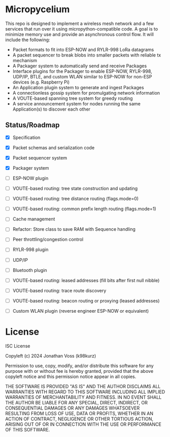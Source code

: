 # Micropycelium

This repo is designed to implement a wireless mesh network and a few services
that run over it using micropython-compatible code. A goal is to minimize memory
use and provide an asynchronous control flow. It will include the following:

- Packet formats to fit into ESP-NOW and RYLR-998 LoRa datagrams
- A packet sequencer to break blobs into smaller packets with reliable tx
mechanism
- A Packager system to automatically send and receive Packages
- Interface plugins for the Packager to enable ESP-NOW, RYLR-998, UDP/IP, BTLE,
and custom WLAN similar to ESP-NOW for non-ESP devices (e.g. Raspberry Pi)
- An Application plugin system to generate and ingest Packages
- A connectionless gossip system for promulgating network information
- A VOUTE-based spanning tree system for greedy routing
- A service announcement system for nodes running the same Application(s) to
discover each other

## Status/Roadmap

- [x] Specification
- [x] Packet schemas and serialization code
- [x] Packet sequencer system
- [x] Packager system
- [ ] ESP-NOW plugin
- [ ] VOUTE-based routing: tree state construction and updating
- [ ] VOUTE-based routing: tree distance routing (flags.mode=0)
- [ ] VOUTE-based routing: common prefix length routing (flags.mode=1)
- [ ] Cache management
- [ ] Refactor: Store class to save RAM with Sequence handling
- [ ] Peer throttling/congestion control
- [ ] RYLR-998 plugin
- [ ] UDP/IP
- [ ] Bluetooth plugin
- [ ] VOUTE-based routing: leased addresses (fill bits after first null nibble)
- [ ] VOUTE-based routing: trace route discovery
- [ ] VOUTE-based routing: beacon routing or proxying (leased addresses)
- [ ] Custom WLAN plugin (reverse engineer ESP-NOW or equivalent)


# License

ISC License

Copyleft (c) 2024 Jonathan Voss (k98kurz)

Permission to use, copy, modify, and/or distribute this software
for any purpose with or without fee is hereby granted, provided
that the above copyleft notice and this permission notice appear in
all copies.

THE SOFTWARE IS PROVIDED "AS IS" AND THE AUTHOR DISCLAIMS ALL
WARRANTIES WITH REGARD TO THIS SOFTWARE INCLUDING ALL IMPLIED
WARRANTIES OF MERCHANTABILITY AND FITNESS. IN NO EVENT SHALL THE
AUTHOR BE LIABLE FOR ANY SPECIAL, DIRECT, INDIRECT, OR
CONSEQUENTIAL DAMAGES OR ANY DAMAGES WHATSOEVER RESULTING FROM LOSS
OF USE, DATA OR PROFITS, WHETHER IN AN ACTION OF CONTRACT,
NEGLIGENCE OR OTHER TORTIOUS ACTION, ARISING OUT OF OR IN
CONNECTION WITH THE USE OR PERFORMANCE OF THIS SOFTWARE.
